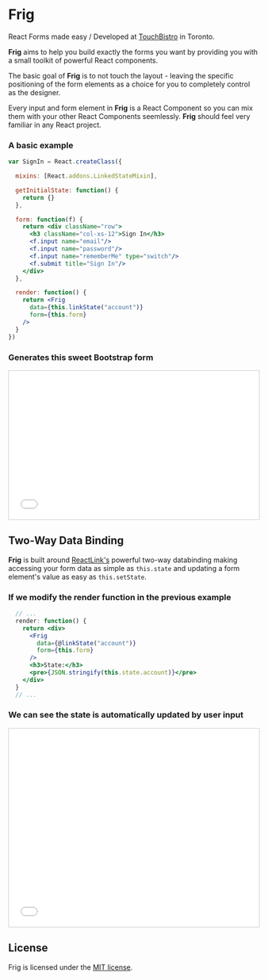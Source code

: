 
# Frig

React Forms made easy / Developed at [TouchBistro](http://touchbistro.com/) in Toronto.

**Frig** aims to help you build exactly the forms you want by providing you with a small toolkit of powerful React components.

The basic goal of **Frig** is to not touch the layout - leaving the specific positioning of the form elements as a choice for you to completely control as the designer.

Every input and form element in **Frig** is a React Component so you can mix them with your other React Components seemlessly. **Frig** should feel very familiar in any React project.

### A basic example

```jsx
var SignIn = React.createClass({

  mixins: [React.addons.LinkedStateMixin],

  getInitialState: function() {
    return {}
  },

  form: function(f) {
    return <div className="row">
      <h3 className="col-xs-12">Sign In</h3>
      <f.input name="email"/>
      <f.input name="password"/>
      <f.input name="rememberMe" type="switch"/>
      <f.submit title="Sign In"/>
    </div>
  },

  render: function() {
    return <Frig
      data={this.linkState("account")}
      form={this.form}
    />
  }
})
```

### Generates this sweet Bootstrap form

<iframe src="examples/the-basics/jsx/the-basics.html" style="
  width: 100%;
  height: 300px;
  border: 1px solid #ccc;
  padding-right: 1px;
"
></iframe>


## Two-Way Data Binding

**Frig** is built around [ReactLink's][react-link] powerful two-way databinding making accessing your form data as simple as `this.state` and updating a form element's value as easy as `this.setState`.

### If we modify the render function in the previous example

```jsx
  // ...
  render: function() {
    return <div>
      <Frig
        data={@linkState("account")}
        form={this.form}
      />
      <h3>State:</h3>
      <pre>{JSON.stringify(this.state.account)}</pre>
    </div>
  }
  // ...
```

### We can see the state is automatically updated by user input

<iframe src="examples/two-way-data-binding/jsx/two-way-data-binding.html" style="
  width: 100%;
  height: 400px;
  border: 1px solid #ccc;
  padding-right: 1px;
"
></iframe>

[react-link]: https://facebook.github.io/react/docs/two-way-binding-helpers.html

## License

Frig is licensed under the [MIT license](https://raw.githubusercontent.com/TouchBistro/frig/master/LICENSE).

